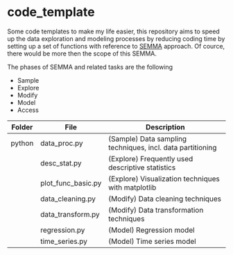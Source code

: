 # code_template
Some code templates to make my life easier, this repository aims to speed up the data exploration and modeling processes by reducing coding time by setting up a set of functions with reference to [SEMMA](https://en.wikipedia.org/wiki/SEMMA) approach. Of cource, there would be more then the scope of this SEMMA.

The phases of SEMMA and related tasks are the following
- Sample
- Explore
- Modify
- Model
- Access


| Folder        | File               | Description  |
| ------------- |--------------------| ------------ |
| python        | data_proc.py       | (Sample) Data sampling techniques, incl. data partitioning |
|               | desc_stat.py       | (Explore) Frequently used descriptive statistics |
|               | plot_func_basic.py | (Explore) Visualization techniques with matplotlib |
|               | data_cleaning.py   | (Modify) Data cleaning techniques |
|               | data_transform.py  | (Modify) Data transformation techniques |
|               | regression.py      | (Model) Regression model |
|               | time_series.py     | (Model) Time series model |
